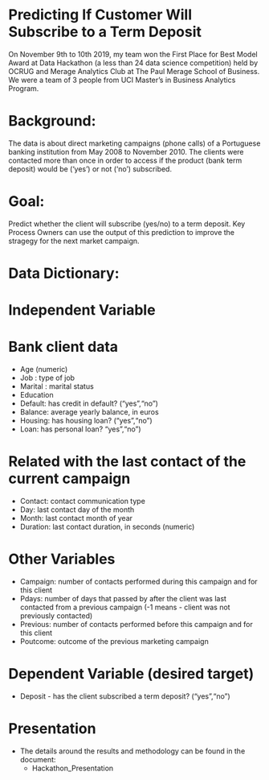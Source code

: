 # Predicting If Customer Will Subscribe to a Term Deposit
On November 9th to 10th 2019, my team won the First Place for Best Model Award at Data Hackathon (a less than 24 data science competition) held by OCRUG and Merage Analytics Club at The Paul Merage School of Business. We were a team of 3 people from UCI Master’s in Business Analytics Program. 

# Background:
The data is about direct marketing campaigns (phone calls) of a Portuguese banking institution from May 2008 to November 2010. The clients were contacted more than once in order to access if the product (bank term deposit) would be (‘yes’) or not (‘no’) subscribed.

# Goal:
Predict whether the client will subscribe (yes/no) to a term deposit. Key Process Owners can use the output of this prediction to improve the stragegy for the next market campaign.

# Data Dictionary:
# Independent Variable
# Bank client data

* Age (numeric)
* Job : type of job
* Marital : marital status
* Education
* Default: has credit in default? (“yes”,“no”)
* Balance: average yearly balance, in euros
* Housing: has housing loan? (“yes”,“no”)
* Loan: has personal loan? “yes”,“no”)

# Related with the last contact of the current campaign

* Contact: contact communication type
* Day: last contact day of the month
* Month: last contact month of year
* Duration: last contact duration, in seconds (numeric)

# Other Variables

* Campaign: number of contacts performed during this campaign and for this client
* Pdays: number of days that passed by after the client was last contacted from a previous campaign (-1 means - client was not previously contacted)
* Previous: number of contacts performed before this campaign and for this client
* Poutcome: outcome of the previous marketing campaign

# Dependent Variable (desired target)
* Deposit - has the client subscribed a term deposit? (“yes”,“no”)

# Presentation 
* The details around the results and methodology can be found in the document:
  * Hackathon_Presentation
